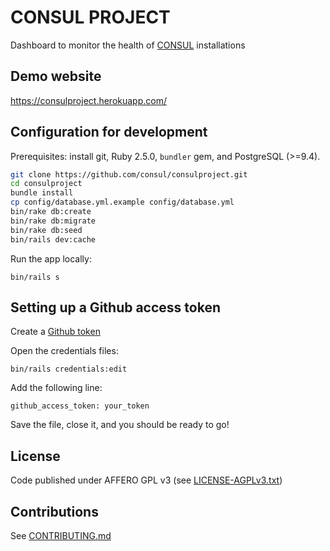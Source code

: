 # CONSUL PROJECT

Dashboard to monitor the health of [CONSUL](https://github.com/consul/consul) installations

## Demo website
https://consulproject.herokuapp.com/

## Configuration for development

Prerequisites: install git, Ruby 2.5.0, `bundler` gem, and PostgreSQL (>=9.4).

```bash
git clone https://github.com/consul/consulproject.git
cd consulproject
bundle install
cp config/database.yml.example config/database.yml
bin/rake db:create
bin/rake db:migrate
bin/rake db:seed
bin/rails dev:cache
```

Run the app locally:

```
bin/rails s
```

## Setting up a Github access token
Create a [Github token](https://help.github.com/articles/creating-a-personal-access-token-for-the-command-line/)

Open the credentials files:
```
bin/rails credentials:edit
```

Add the following line:
```
github_access_token: your_token
```

Save the file, close it, and you should be ready to go!

## License

Code published under AFFERO GPL v3 (see [LICENSE-AGPLv3.txt](LICENSE-AGPLv3.txt))

## Contributions

See [CONTRIBUTING.md](CONTRIBUTING.md)
